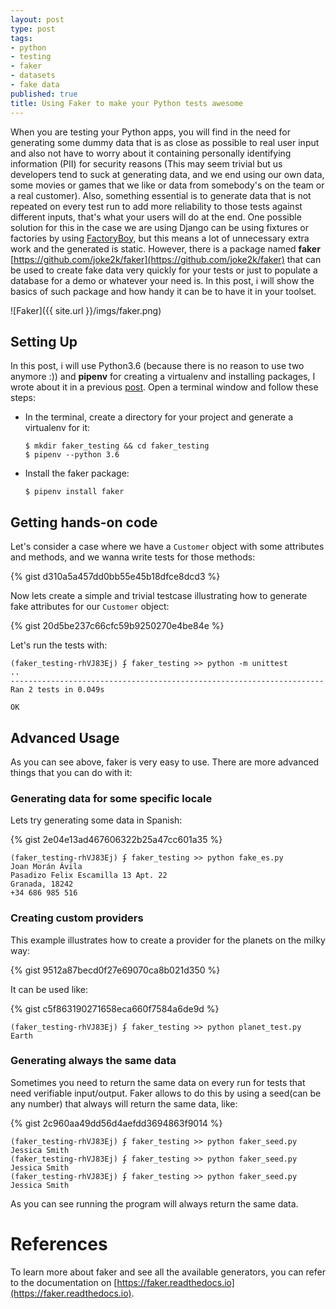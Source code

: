 ```yaml
---
layout: post
type: post
tags:
- python
- testing
- faker
- datasets
- fake data
published: true
title: Using Faker to make your Python tests awesome 
---
```


When you are testing your Python apps, you will find in the need for generating some dummy data that is as close as possible to real user input and also not have to worry about it containing personally identifying information (PII) for security reasons (This may seem trivial but us developers tend to suck at generating data, and we end using our own data, some movies or games that we like or data from somebody's on the team or a real customer). Also, something essential is to generate data that is not repeated on every test run to add more reliability to those tests against different inputs, that's what your users will do at the end. One possible solution for this in the case we are using Django can be using fixtures or factories by using [FactoryBoy](https://github.com/FactoryBoy/factory_boy/), but this means a lot of unnecessary extra work and the generated is static. However, there is a package named **faker** [https://github.com/joke2k/faker](https://github.com/joke2k/faker) that can be used to create fake data very quickly for your tests or just to populate a database for a demo or whatever your need is. In this post, i will show the basics of such package and how handy it can be to have it in your toolset.

![Faker]({{ site.url }}/imgs/faker.png)

## Setting Up

In this post, i will use Python3.6 (because there is no reason to use two anymore :)) and **pipenv** for creating a virtualenv and installing packages, I wrote about it in a previous [post](http://dairon.org/2018/01/07/pipenv-python-package-manager.html). Open a terminal window and follow these steps:

* In the terminal, create a directory for your project and generate a virtualenv for it:

  ```console
  $ mkdir faker_testing && cd faker_testing
  $ pipenv --python 3.6
  ```

* Install the faker package:

  ```console
  $ pipenv install faker
  ```

## Getting hands-on code

Let's consider a case where we have a `Customer` object with some attributes and methods, and we wanna write tests for those methods:

{% gist d310a5a457dd0bb55e45b18dfce8dcd3 %}

Now lets create a simple and trivial testcase illustrating how to generate fake attributes for our `Customer` object:

{% gist 20d5be237c66cfc59b9250270e4be84e %}

Let's run the tests with:

```console
(faker_testing-rhVJ83Ej) ʄ faker_testing >> python -m unittest
..
----------------------------------------------------------------------
Ran 2 tests in 0.049s

OK
```

## Advanced Usage

As you can see above, faker is very easy to use. There are more advanced things that you can do with it:

### Generating data for some specific locale

Lets try generating some data in Spanish:

{% gist 2e04e13ad467606322b25a47cc601a35 %}

```console
(faker_testing-rhVJ83Ej) ʄ faker_testing >> python fake_es.py 
Joan Morán Ávila
Pasadizo Felix Escamilla 13 Apt. 22 
Granada, 18242
+34 686 985 516
```

### Creating custom providers

This example illustrates how to create a provider for the planets on the milky way:

{% gist 9512a87becd0f27e69070ca8b021d350 %}

It can be used like:

{% gist c5f863190271658eca660f7584a6de9d %}

```console
(faker_testing-rhVJ83Ej) ʄ faker_testing >> python planet_test.py
Earth
```

### Generating always the same data

Sometimes you need to return the same data on every run for tests that need verifiable input/output. Faker allows to do this by using a seed(can be any number) that always will return the same data, like:

{% gist 2c960aa49dd56d4aefdd3694863f9014 %}

```console
(faker_testing-rhVJ83Ej) ʄ faker_testing >> python faker_seed.py 
Jessica Smith
(faker_testing-rhVJ83Ej) ʄ faker_testing >> python faker_seed.py 
Jessica Smith
(faker_testing-rhVJ83Ej) ʄ faker_testing >> python faker_seed.py 
Jessica Smith
```

As you can see running the program will always return the same data.

# References

To learn more about faker and see all the available generators, you can refer to the documentation on [https://faker.readthedocs.io](https://faker.readthedocs.io).
